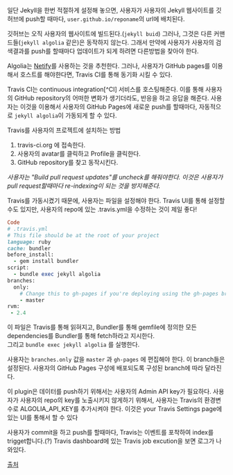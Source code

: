 
일단 Jekyll을 한번 적절하게 설정해 놓으면, 사용자가 사용자의 Jekyll 웹사이트를 깃허브에 push할 때마다, `user.github.io/reponame`의 url에 배치된다.

깃허브는 오직 사용자의 웹사이트에 빌드된다.(`jekyll buid`) 그러나, 그것은 다른 커맨드들(`jekyll algolia` 같은)은 동작하지 않는다. 그래서 만약에 사용자가 사용자의 검색결과를 push를 할때마다 업데이트가 되게 하려면 다른방법을 찾아야 한다.

Algolia는 [Netify](https://community.algolia.com/jekyll-algolia/netlify.html)를 사용하는 것을 추천한다. 그러나, 사용자가 GitHub pages를 이용해서 호스트를 해야한다면, Travis CI를 통해 동기화 시킬 수 있다.



Travis CI는 continuous integration[^CI] 서비스를 호스팅해준다. 이를 통해 사용자의 GitHub repository의 어떠한 변화가 생기더라도, 반응을 하고 응답을 해준다. 
사용자는 이것을 이용해서 사용자의 GitHub Pages에 새로운 push를 할때마다, 자동적으로 `jekyll algolia`이 가동되게 할 수 있다.

Travis를 사용자의 프로젝트에 설치하는 방법
1. travis-ci.org 에 접속한다.
2. 사용자의 avatar를 클릭하고 Profile을 클릭한다.
3. GitHub repository를 찾고 동작시킨다.

<i> 사용자는 "Build pull request updates"를 uncheck를 해줘야한다.
이것은 사용자가 pull request할때마다 re-indexing이 되는 것을 방지해준다.</i>  

Travis를 가동시켰기 때문에, 사용자는 파일을 설정해야 한다. Travis UI를 통해 설정할 수도 있지만, 사용자의 repo에 있는 .travis.yml을 수정하는 것이 제일 좋다!

```ruby
Code
# .travis.yml
# This file should be at the root of your project
language: ruby
cache: bundler
before_install:
  - gem install bundler
script:
  - bundle exec jekyll algolia
branches:
  only:
    # Change this to gh-pages if you're deploying using the gh-pages branch
    - master
rvm:
 - 2.4
 ```

 이 파일은 Travis를 통해 읽혀지고, Bundler를 통해 gemfile에 정의한 모든 dependencies를 Bundler를 통해 fetch하라고 지시한다.    
그리고 `bundle exec jekyll algolia` 를 실행한다.

사용자는 `branches.only` 값을 `master` 과 `gh-pages` 에 편집해야 한다. 이 branch들은 설정된다. 사용자의 GitHub Pages 구성에 배포되도록 구성된 branch에 따라 달라진다.

이 plugin은 데이터를 push하기 위해서는 사용자의 Admin API key가 필요하다. 사용자가 사용자의 repo의 key를 노출시키지 않게하기 위해서, 사용자는 Travis의 환경변수로  ALGOLIA_API_KEY를 추가시켜야 한다. 
이것은 your Travis Settings page에 있는 UI를 통해서 할 수 있다

사용자가 commit을 하고 push를 할때마다, Travis는 이벤트를 포착하여 index를 trigget합니다.(?) Travis dashboard에 있는 Travis job excution을 보면 로그가 나와있다.

[^1]: 지속적인통합서비스

[출처](https://community.algolia.com/jekyll-algolia/github-pages.html)